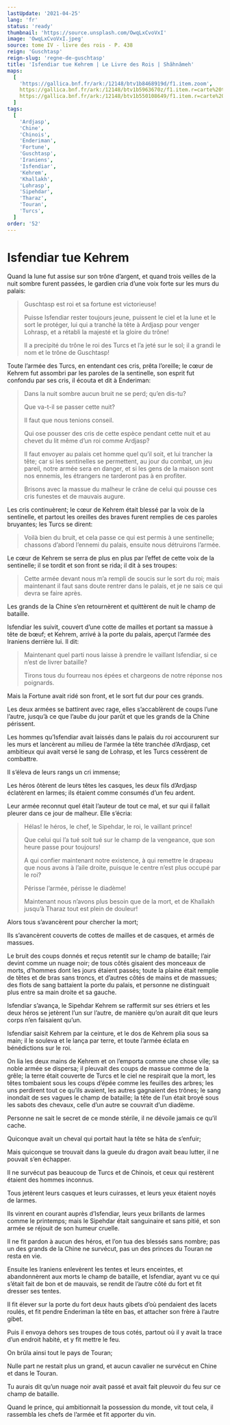 ```yaml
---
lastUpdate: '2021-04-25'
lang: 'fr'
status: 'ready'
thumbnail: 'https://source.unsplash.com/OwqLxCvoVxI'
image: 'OwqLxCvoVxI.jpeg'
source: tome IV - livre des rois - P. 438
reign: 'Guschtasp'
reign-slug: 'regne-de-guschtasp'
title: 'Isfendiar tue Kehrem | Le Livre des Rois | Shâhnâmeh'
maps:
  [
    'https://gallica.bnf.fr/ark:/12148/btv1b8468919d/f1.item.zoom',
    https://gallica.bnf.fr/ark:/12148/btv1b5963670z/f1.item.r=carte%20touran.zoom,
    https://gallica.bnf.fr/ark:/12148/btv1b550108649/f1.item.r=carte%20touran.zoom,
  ]
tags:
  [
    'Ardjasp',
    'Chine',
    'Chinois',
    'Enderiman',
    'Fortune',
    'Guschtasp',
    'Iraniens',
    'Isfendiar',
    'Kehrem',
    'Khallakh',
    'Lohrasp',
    'Sipehdar',
    'Tharaz',
    'Touran',
    'Turcs',
  ]
order: '52'
---
```


# Isfendiar tue Kehrem

Quand la lune fut assise sur son trône d’argent, et quand trois veilles de la nuit sombre furent passées, le gardien cria d’une voix forte sur les murs du palais:

> Guschtasp est roi et sa fortune est victorieuse!
>
> Puisse Isfendiar rester toujours jeune, puissent le ciel et la lune et le sort le protéger, lui qui a tranché la tête à Ardjasp pour venger Lohrasp, et a rétabli la majesté et la gloire du trône!
>
> Il a precipité du trône le roi des Turcs et l’a jeté sur le sol; il a grandi le nom et le trône de Guschtasp!

Toute l’armée des Turcs, en entendant ces cris, prêta l’oreille; le cœur de Kehrem fut assombri par les paroles de la sentinelle, son esprit fut confondu par ses cris, il écouta et dit à Enderiman:

> Dans la nuit sombre aucun bruit ne se perd; qu’en dis-tu?
>
> Que va-t-il se passer cette nuit?
>
> Il faut que nous tenions conseil.
>
> Qui ose pousser des cris de cette espèce pendant cette nuit et au chevet du lit même d’un roi comme Ardjasp?
>
> Il faut envoyer au palais cet homme quel qu’il soit, et lui trancher la tête; car si les sentinelles se permettent, au jour du combat, un jeu pareil, notre armée sera en danger, et si les gens de la maison sont nos ennemis, les étrangers ne tarderont pas à en profiter.
>
> Brisons avec la massue du malheur le crâne de celui qui pousse ces cris funestes et de mauvais augure.

Les cris continuèrent; le cœur de Kehrem était blessé par la voix de la sentinelle, et partout les oreilles des braves furent remplies de ces paroles bruyantes; les Turcs se dirent:

> Voilà bien du bruit, et cela passe ce qui est permis à une sentinelle; chassons d’abord l’ennemi du palais, ensuite nous détruirons l’armée.

Le cœur de Kehrem se serra de plus en plus par l’effet de cette voix de la sentinelle; il se tordit et son front se rida; il dit à ses troupes:

> Cette armée devant nous m’a rempli de soucis sur le sort du roi; mais maintenant il faut sans doute rentrer dans le palais, et je ne sais ce qui devra se faire après.

Les grands de la Chine s’en retournèrent et quittèrent de nuit le champ de bataille.

Isfendiar les suivit, couvert d’une cotte de mailles et portant sa massue à tête de bœuf; et Kehrem, arrivé à la porte du palais, aperçut l’armée des Iraniens derrière lui. Il dit:

> Maintenant quel parti nous laisse à prendre le vaillant Isfendiar, si ce n’est de livrer bataille?
>
> Tirons tous du fourreau nos épées et chargeons de notre réponse nos poignards.

Mais la Fortune avait ridé son front, et le sort fut dur pour ces grands.

Les deux armées se battirent avec rage, elles s’accablèrent de coups l’une l’autre, jusqu’à ce que l’aube du jour parût et que les grands de la Chine périssent.

Les hommes qu’Isfendiar avait laissés dans le palais du roi accoururent sur les murs et lancèrent au milieu de l’armée la tête tranchée d’Ardjasp, cet ambitieux qui avait versé le sang de Lohrasp, et les Turcs cessèrent de combattre.

Il s’éleva de leurs rangs un cri immense;

Les héros ôtèrent de leurs têtes les casques, les deux fils d’Ardjasp éclatèrent en larmes; ils étaient comme consumés d’un feu ardent.

Leur armée reconnut quel était l’auteur de tout ce mal, et sur qui il fallait pleurer dans ce jour de malheur. Elle s’écria:

> Hélas! le héros, le chef, le Sipehdar, le roi, le vaillant prince!
>
> Que celui qui l’a tué soit tué sur le champ de la vengeance, que son heure passe pour toujours!
>
> A qui confier maintenant notre existence, à qui remettre le drapeau que nous avons à l’aile droite, puisque le centre n’est plus occupé par le roi?
>
> Périsse l’armée, périsse le diadème!
>
> Maintenant nous n’avons plus besoin que de la mort, et de Khallakh jusqu’à Tharaz tout est plein de douleur!

Alors tous s’avancèrent pour chercher la mort;

Ils s’avancèrent couverts de cottes de mailles et de casques, et armés de massues.

Le bruit des coups donnés et reçus retentit sur le champ de bataille; l’air devint comme un nuage noir; de tous côtés gisaient des monceaux de morts, d’hommes dont les jours étaient passés; toute la plaine était remplie de têtes et de bras sans troncs, et d’autres côtés de mains et de massues; des flots de sang battaient la porte du palais, et personne ne distinguait plus entre sa main droite et sa gauche.

Isfendiar s’avança, le Sipehdar Kehrem se raffermit sur ses étriers et les deux héros se jetèrent l’un sur l’autre, de manière qu’on aurait dit que leurs corps n’en faisaient qu’un.

Isfendiar saisit Kehrem par la ceinture, et le dos de Kehrem plia sous sa main; il le souleva et le lança par terre, et toute l’armée éclata en bénédictions sur le roi.

On lia les deux mains de Kehrem et on l’emporta comme une chose vile; sa noble armée se dispersa; il pleuvait des coups de massue comme de la grêle; la terre était couverte de Turcs et le ciel ne respirait que la mort, les têtes tombaient sous les coups d’épée comme les feuilles des arbres; les uns perdirent tout ce qu’ils avaient, les autres gagnaient des trônes; le sang inondait de ses vagues le champ de bataille; la tête de l’un était broyé sous les sabots des chevaux,
celle d’un autre se couvrait d’un diadème.

Personne ne sait le secret de ce monde stérile, il ne dévoile jamais ce qu’il cache.

Quiconque avait un cheval qui portait haut la tête se hâta de s’enfuir;

Mais quiconque se trouvait dans la gueule du dragon avait beau lutter, il ne pouvait s’en échapper.

Il ne survécut pas beaucoup de Turcs et de Chinois, et ceux qui restèrent étaient des hommes inconnus.

Tous jetèrent leurs casques et leurs cuirasses, et leurs yeux étaient noyés de larmes.

Ils vinrent en courant auprès d’Isfendiar, leurs yeux brillants de larmes comme le printemps; mais le Sipehdar était sanguinaire et sans pitié, et son armée se réjouit de son humeur cruelle.

Il ne fit pardon à aucun des héros, et l’on tua des blessés sans nombre; pas un des grands de la Chine ne survécut, pas un des princes du Touran ne resta en vie.

Ensuite les Iraniens enlevèrent les tentes et leurs enceintes, et abandonnèrent aux morts le champ de bataille, et Isfendiar, ayant vu ce qui s’était fait de bon et de mauvais, se rendit de l’autre côté du fort et fit dresser ses tentes.

Il fit élever sur la porte du fort deux hauts gibets d’où pendaient des lacets roulés, et fit pendre Enderiman la tête en bas, et attacher son frère à l’autre gibet.

Puis il envoya dehors ses troupes de tous cotés, partout où il y avait la trace d’un endroit habité, et y fit mettre le feu.

On brûla ainsi tout le pays de Touran;

Nulle part ne restait plus un grand, et aucun cavalier ne survécut en Chine et dans le Touran.

Tu aurais dit qu’un nuage noir avait passé et avait fait pleuvoir du feu sur ce champ de bataille.

Quand le prince, qui ambitionnait la possession du monde, vit tout cela, il rassembla les chefs de l’armée et fit apporter du vin.
